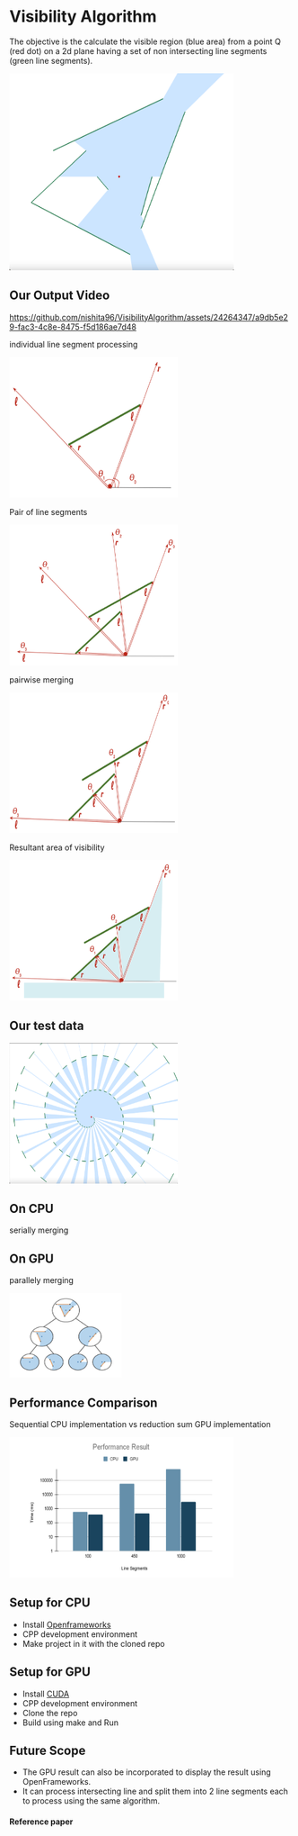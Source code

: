 # Visibility Algorithm

The objective is the calculate the visible region (blue area) from a point Q (red dot) on a 2d plane having a set of non intersecting line segments (green line segments). 

<img src="https://github.com/nishita96/VisibilityAlgorithm/blob/main/images/FigExpected.png" width="400" height="350">

## Our Output Video 

https://github.com/nishita96/VisibilityAlgorithm/assets/24264347/a9db5e29-fac3-4c8e-8475-f5d186ae7d48




individual line segment processing 

<img src="https://github.com/nishita96/VisibilityAlgorithm/blob/main/images/FigSingleSegment.png" width="300" height="250">

Pair of line segments 

<img src="https://github.com/nishita96/VisibilityAlgorithm/blob/main/images/FigPairSegments.png" width="300" height="250">


pairwise merging 

<img src="https://github.com/nishita96/VisibilityAlgorithm/blob/main/images/FigPairResult.png" width="300" height="250">


Resultant area of visibility 

<img src="https://github.com/nishita96/VisibilityAlgorithm/blob/main/images/FigAreaResult.png" width="300" height="250">


## Our test data 

<img src="https://github.com/nishita96/VisibilityAlgorithm/blob/main/images/FigTestData.png" width="300" height="250">



## On CPU

serially merging 

## On GPU 

parallely merging 

<img src="https://github.com/nishita96/VisibilityAlgorithm/blob/main/images/FigDivideAndConquer.png" width="200" height="150">


## Performance Comparison
Sequential CPU implementation vs reduction sum GPU implementation 

<img src="https://github.com/nishita96/VisibilityAlgorithm/blob/main/images/FigResultGraph.png" width="400" height="250">

## Setup for CPU

- Install [Openframeworks](https://openframeworks.cc/download/) 
- CPP development environment 
- Make project in it with the cloned repo

## Setup for GPU

- Install [CUDA](https://docs.nvidia.com/cuda/)
- CPP development environment 
- Clone the repo
- Build using make and Run

## Future Scope 
- The GPU result can also be incorporated to display the result using OpenFrameworks.
- It can process intersecting line and split them into 2 line segments each to process using the same algorithm. 

#### Reference paper

<!-- ![Screenshot of emptyExample](emptyExample.png)

### Learning Objectives -->

[comment]: <> (This example is the simplest possible openFrameworks app! It does nothing. )

<!-- ...Well, *almost* nothing. Although it may not be apparent, the emptyExample activates all of the default system states. (For example, it sets the default fill color to white; it just doesn't happen to draw anything with it.)

The emptyExample is great for making sure that your openFrameworks development environment is compiling properly. It can also be useful as a "starter template" for making simple programs. 

The emptyExample will help you understand what are the bare necessities of an openFrameworks program. In this regard, you can think of it as a "Hello World" for OF.  -->


<!-- ### Expected Behavior

When launching this app, you should see a light-gray screen. 

* There's no interaction. 
* There's nothing to see. 
* That's it.  -->

